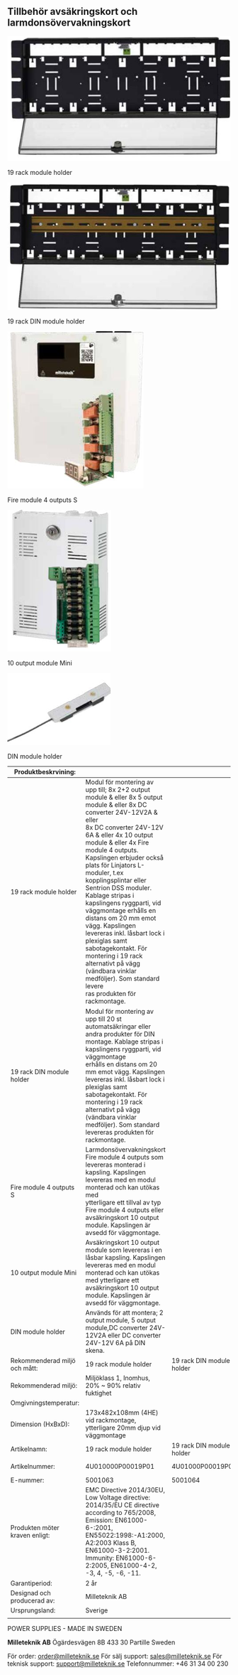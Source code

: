## **Tillbehör avsäkringskort och larmdonsövervakningskort**

![](images/_page_0_Picture_1.jpeg)

19 rack module holder

![](images/_page_0_Picture_3.jpeg)

19 rack DIN module holder

![](images/_page_0_Picture_5.jpeg)

Fire module 4 outputs S

![](images/_page_0_Picture_7.jpeg)

10 output module Mini

![](images/_page_0_Picture_9.jpeg)

DIN module holder

| Produktbeskrvining:            |                                                                                                                                                                                                                                                                                                                                                                                                                                                                                                                                                                                                                                                   |                           |                         |                       |                   |
|--------------------------------|---------------------------------------------------------------------------------------------------------------------------------------------------------------------------------------------------------------------------------------------------------------------------------------------------------------------------------------------------------------------------------------------------------------------------------------------------------------------------------------------------------------------------------------------------------------------------------------------------------------------------------------------------|---------------------------|-------------------------|-----------------------|-------------------|
| 19 rack module holder          | Modul för montering av upp till; 8x 2+2 output module & eller 8x 5 output module & eller 8x DC converter 24V-12V2A & eller<br>8x DC converter 24V-12V 6A & eller 4x 10 output module & eller 4x Fire module 4 outputs. Kapslingen erbjuder också plats för Linjators L-moduler, t.ex<br>kopplingsplintar eller Sentrion DSS moduler. Kablage stripas i kapslingens ryggparti, vid väggmontage erhålls en distans om 20 mm emot vägg. Kapslingen<br>levereras inkl. låsbart lock i plexiglas samt sabotagekontakt. För montering i 19 rack alternativt på vägg (vändbara vinklar medföljer). Som standard levere<br>ras produkten för rackmontage. |                           |                         |                       |                   |
| 19 rack DIN module holder      | Modul för montering av upp till 20 st automatsäkringar eller andra produkter för DIN montage. Kablage stripas i kapslingens ryggparti, vid väggmontage<br>erhålls en distans om 20 mm emot vägg. Kapslingen levereras inkl. låsbart lock i plexiglas samt sabotagekontakt. För montering i 19 rack alternativt på vägg<br>(vändbara vinklar medföljer). Som standard levereras produkten för rackmontage.                                                                                                                                                                                                                                         |                           |                         |                       |                   |
| Fire module 4 outputs S        | Larmdonsövervakningskort Fire module 4 outputs som levereras monterad i kapsling. Kapslingen levereras med en modul monterad och kan utökas med<br>ytterligare ett tillval av typ Fire module 4 outputs eller avsäkringskort 10 output module. Kapslingen är avsedd för väggmontage.                                                                                                                                                                                                                                                                                                                                                              |                           |                         |                       |                   |
| 10 output module Mini          | Avsäkringskort 10 output module som levereras i en låsbar kapsling. Kapslingen levereras med en modul monterad och kan utökas med ytterligare ett<br>avsäkringskort 10 output module. Kapslingen är avsedd för väggmontage.                                                                                                                                                                                                                                                                                                                                                                                                                       |                           |                         |                       |                   |
| DIN module holder              | Används för att montera; 2 output module, 5 output module,DC converter 24V-12V2A eller DC converter 24V-12V 6A på DIN skena.                                                                                                                                                                                                                                                                                                                                                                                                                                                                                                                      |                           |                         |                       |                   |
| Rekommenderad miljö och mått:  | 19 rack module holder                                                                                                                                                                                                                                                                                                                                                                                                                                                                                                                                                                                                                             | 19 rack DIN module holder | Fire module 4 outputs S | 10 output module Mini | DIN module holder |
| Rekommenderad miljö:           | Miljöklass 1, Inomhus, 20% ~ 90% relativ fuktighet                                                                                                                                                                                                                                                                                                                                                                                                                                                                                                                                                                                                |                           |                         |                       |                   |
| Omgivningstemperatur:          |                                                                                                                                                                                                                                                                                                                                                                                                                                                                                                                                                                                                                                                   |                           | +5 °C - 40 °C           |                       |                   |
| Dimension (HxBxD):             | 173x482x108mm (4HE) vid rackmontage,<br>ytterligare 20mm djup vid väggmontage                                                                                                                                                                                                                                                                                                                                                                                                                                                                                                                                                                     |                           | 230x216x85mm            | 200x146x57mm          | 10x25x100mm       |
| Artikelnamn:                   | 19 rack module holder                                                                                                                                                                                                                                                                                                                                                                                                                                                                                                                                                                                                                             | 19 rack DIN module holder | Fire module 4 outputs S | 10 output module Mini | DIN module holder |
| Artikelnummer:                 | 4U010000P00019P01                                                                                                                                                                                                                                                                                                                                                                                                                                                                                                                                                                                                                                 | 4U01000P00019P01D         | SM01FU002404FS01        | MI01FU002410OP01      | A-0000000DIN01    |
| E-nummer:                      | 5001063                                                                                                                                                                                                                                                                                                                                                                                                                                                                                                                                                                                                                                           | 5001064                   | 5257468                 | 5213622               | 5213623           |
| Produkten möter kraven enligt: | EMC Directive 2014/30EU, Low Voltage directive: 2014/35/EU CE directive according to 765/2008, Emission: EN61000-6-:2001, EN55022:1998:-A1:2000,<br>A2:2003 Klass B, EN61000-3-2:2001. Immunity: EN61000-6-2:2005, EN61000-4-2, -3, 4, -5, -6, -11.                                                                                                                                                                                                                                                                                                                                                                                               |                           |                         |                       |                   |
| Garantiperiod:                 | 2 år                                                                                                                                                                                                                                                                                                                                                                                                                                                                                                                                                                                                                                              |                           |                         |                       | 2 år              |
| Designad och producerad av:    | Milleteknik AB                                                                                                                                                                                                                                                                                                                                                                                                                                                                                                                                                                                                                                    |                           |                         |                       | Linjator          |
| Ursprungsland:                 | Sverige                                                                                                                                                                                                                                                                                                                                                                                                                                                                                                                                                                                                                                           |                           |                         |                       | Sverige           |
|                                |                                                                                                                                                                                                                                                                                                                                                                                                                                                                                                                                                                                                                                                   |                           |                         |                       |                   |

POWER SUPPLIES - MADE IN SWEDEN

**Milleteknik AB** Ögärdesvägen 8B 433 30 Partille Sweden

För order: order@milleteknik.se För sälj support: sales@milleteknik.se För teknisk support: support@milleteknik.se Telefonnummer: +46 31 34 00 230